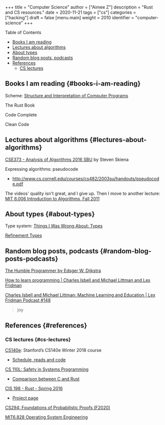 +++
title = "Computer Science"
author = ["Aimee Z"]
description = "Rust and CS resources."
date = 2020-11-21
tags = ["cs"]
categories = ["hacking"]
draft = false
[menu.main]
  weight = 2010
  identifier = "computer-science"
+++

<div class="ox-hugo-toc toc">
<div></div>

<div class="heading">Table of Contents</div>

- [Books I am reading](#books-i-am-reading)
- [Lectures about algorithms](#lectures-about-algorithms)
- [About types](#about-types)
- [Random blog posts, podcasts](#random-blog-posts-podcasts)
- [References](#references)
    - [CS lectures](#cs-lectures)

</div>
<!--endtoc-->


## Books I am reading {#books-i-am-reading}

Scheme: [Structure and Interpretation of Computer Programs](https://mitpress.mit.edu/sites/default/files/sicp/full-text/book/book-Z-H-4.html#%%5Ftoc%5Fstart)

The Rust Book

Code Complete

Clean Code


## Lectures about algorithms {#lectures-about-algorithms}

[CSE373 - Analysis of Algorithms 2016 SBU](https://www.youtube.com/watch?v=A2bFN3MyNDA&list=PLOtl7M3yp-DX32N0fVIyvn7ipWKNGmwpp&index=1)
by Steven Skiena

Expressing algorithms: pseudocode

-   <http://www.cs.cornell.edu/courses/cs482/2003su/handouts/pseudocode.pdf>

The videos' quality isn't great, and I give up.
Then I move to another lecture:
[MIT 6.006 Introduction to Algorithms, Fall 2011](https://www.youtube.com/watch?v=HtSuA80QTyo&list=PLUl4u3cNGP61Oq3tWYp6V%5FF-5jb5L2iHb&index=1)


## About types {#about-types}

Type system: [Things I Was Wrong About: Types](https://v5.chriskrycho.com/journal/things-i-was-wrong-about/1-types/)

[Refinement Types](https://arxiv.org/pdf/2010.07763.pdf)


## Random blog posts, podcasts {#random-blog-posts-podcasts}

[The Humble Programmer by Edsger W. Dijkstra](https://www.cs.utexas.edu/~EWD/transcriptions/EWD03xx/EWD340.html)

[How to learn programming | Charles Isbell and Michael Littman and Lex Fridman](https://www.youtube.com/watch?v=j-BVv0XW1H8)

[Charles Isbell and Michael Littman: Machine Learning and Education | Lex Fridman Podcast #148](https://www.youtube.com/watch?v=yzMVEbs8Zz0)

> joy


## References {#references}


### CS lectures {#cs-lectures}

[CS140e](https://cs140e.sergio.bz/syllabus/#schedule): Stanford’s CS140e Winter 2018 course

-   [Schedule, reads and code](https://cs140e.sergio.bz/syllabus/#schedule)

[CS 110L: Safety in Systems Programming](https://reberhardt.com/cs110l/spring-2020/)

-   [Comparison between C and Rust](https://reberhardt.com/cs110l/spring-2020/slides/lecture-18.pdf)

[CIS 198 - Rust - Spring 2016](https://github.com/cis198-2016s)

-   [Project page](https://cis198-2016s.github.io/projects/)

[CS294: Foundations of Probabilistic Proofs (F2020)](https://people.eecs.berkeley.edu/~alexch/classes/CS294-F2020.html)

[MIT6.828 Operating System Engineering](https://github.com/SmallPond/MIT6.828%5FOS)